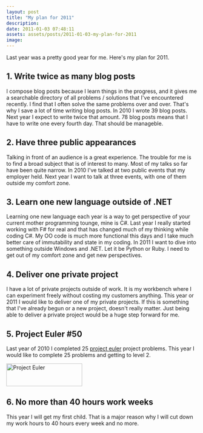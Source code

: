 ```yaml
---
layout: post
title: "My plan for 2011"
description:
date: 2011-01-03 07:48:11
assets: assets/posts/2011-01-03-my-plan-for-2011
image: 
---
```


<p>Last year was a pretty good year for me. Here's my plan for 2011.</p>
<h2>1. Write twice as many blog posts</h2>
<p>I compose blog posts because I learn things in the progress, and it gives me a searchable directory of all problems / solutions that I've encountered recently. I find that I often solve the same problems over and over. That's why I save a lot of time writing blog posts.  In 2010 I wrote 39 blog posts. Next year I expect to write twice that amount. 78 blog posts means that I have to write one every fourth day. That should be manageble.</p>
<h2>2. Have three public appearances</h2>
<p>Talking in front of an audience is a great experience. The trouble for me is to find a broad subject that is of interest to many. Most of my talks so far have been quite narrow.  In 2010 I've talked at two public events that my employer held. Next year I want to talk at three events, with one of them outside my comfort zone.</p>
<h2>3. Learn one new language outside of .NET</h2>
<p>Learning one new language each year is a way to get perspective of your current mother programming tounge, mine is C#.  Last year I really started working with F# for real and that has changed much of my thinking while coding C#. My OO code is much more functional this days and I take much better care of immutability and state in my coding.  In 2011 I want to dive into something outside Windows and .NET. Let it be Python or Ruby. I need to get out of my comfort zone and get new perspectives.</p>
<h2>4. Deliver one private project</h2>
<p>I have a lot of private projects outside of work. It is my workbench where I can experiment freely without costing my customers anything.  This year or 2011 I would like to deliver one of my private projects. If this is something that I've already begun or a new project, doesn't really matter. Just being able to deliver a private project would be a huge step forward for me.</p>
<h2>5. Project Euler #50</h2>
<p>Last year of 2010 I completed 25 <a href="http://projecteuler.net">project euler</a> project problems. This year I would like to complete 25 problems and getting to level 2.</p>
<p><img height="60" width="200" src="http://projecteuler.net/profile/mikaellundin.png" title="Project Euler" class="alignnone" /></p>
<h2>6. No more than 40 hours work weeks</h2>
<p>This year I will get my first child. That is a major reason why I will cut down my work hours to 40 hours every week and no more.</p>
